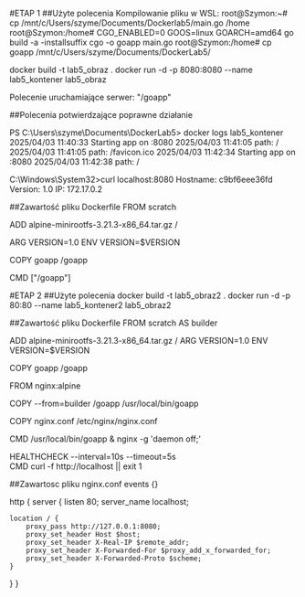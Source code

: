 #ETAP 1
##Użyte polecenia
Kompilowanie pliku w WSL:
root@Szymon:~# cp /mnt/c/Users/szyme/Documents/Dockerlab5/main.go /home
root@Szymon:/home# CGO_ENABLED=0 GOOS=linux GOARCH=amd64 go build -a -installsuffix cgo -o goapp main.go
root@Szymon:/home# cp goapp /mnt/c/Users/szyme/Documents/DockerLab5/

docker build -t lab5_obraz .
docker run -d -p 8080:8080 --name lab5_kontener lab5_obraz

Polecenie uruchamiające serwer: "/goapp"

##Polecenia potwierdzające poprawne działanie

PS C:\Users\szyme\Documents\DockerLab5> docker logs lab5_kontener
2025/04/03 11:40:33 Starting app on :8080
2025/04/03 11:41:05 path: /
2025/04/03 11:41:05 path: /favicon.ico
2025/04/03 11:42:34 Starting app on :8080
2025/04/03 11:42:38 path: /

C:\Windows\System32>curl localhost:8080
Hostname: c9bf6eee36fd
Version: 1.0
IP: 172.17.0.2

##Zawartość pliku Dockerfile
FROM scratch

ADD alpine-minirootfs-3.21.3-x86_64.tar.gz /

ARG VERSION=1.0
ENV VERSION=$VERSION

COPY goapp /goapp

CMD ["/goapp"]


#ETAP 2
##Użyte polecenia
docker build -t lab5_obraz2 .
docker run -d -p 80:80 --name lab5_kontener2 lab5_obraz2

##Zawartość pliku Dockerfile
FROM scratch AS builder

ADD alpine-minirootfs-3.21.3-x86_64.tar.gz /
ARG VERSION=1.0
ENV VERSION=$VERSION

COPY goapp /goapp

FROM nginx:alpine

COPY --from=builder /goapp /usr/local/bin/goapp

COPY nginx.conf /etc/nginx/nginx.conf

CMD /usr/local/bin/goapp & nginx -g 'daemon off;'

HEALTHCHECK --interval=10s --timeout=5s \
  CMD curl -f http://localhost || exit 1

##Zawartosc pliku nginx.conf
events {}

http {
    server {
    listen 80;
    server_name localhost;

    location / {
        proxy_pass http://127.0.0.1:8080;
        proxy_set_header Host $host;
        proxy_set_header X-Real-IP $remote_addr;
        proxy_set_header X-Forwarded-For $proxy_add_x_forwarded_for;
        proxy_set_header X-Forwarded-Proto $scheme;
    }
}
}